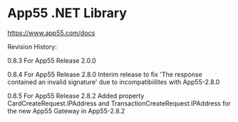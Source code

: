 App55 .NET Library
==================

https://www.app55.com/docs


Revision History:

0.8.3 For App55 Release 2.0.0

0.8.4 For App55 Release 2.8.0
		Interim release to fix 'The response contained an invalid signature' due to incompatibiilites with App55-2.8.0

0.8.5 For App55 Release 2.8.2
		Added property CardCreateRequest.IPAddress and TransactionCreateRequest.IPAddress for the new App55 Gateway in App55-2.8.2
